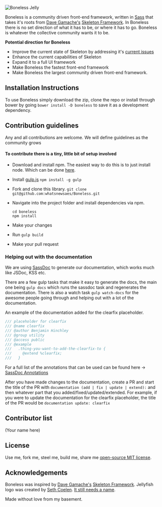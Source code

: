 ![Boneless Jelly](https://raw.githubusercontent.com/whatsnewsaes/Boneless/master/images/Jelly.png)

Boneless is a community driven front-end framework, written in  [Sass](http://sass-lang.com/) that takes it's roots from [Dave Gamache's](https://twitter.com/dhg) [Skeleton Framework](https://github.com/dhg/Skeleton). In Boneless there is no set direction of what it has to be, or where it has to go. Boneless is whatever the collective community wants it to be.

**Potential direction for Boneless**
 * Improve the current state of Skeleton by addressing it's [current issues](https://github.com/dhg/Skeleton/issues)
 * Enhance the current capabilities of Skeleton
 * Expand it to a full UI framework
 * Make Boneless the fastest front-end framework
 * Make Boneless the largest community driven front-end framework.

## Installation Instructions
To use Boneless simply download the zip, clone the repo or install through bower by going `bower install -D boneless` to save it as a development dependency.

## Contribution guidelines
Any and all contributions are welcome. We will define guidelines as the community grows

#### To contribute there is a tiny, little bit of setup involved

* Download and install npm. The easiest way to do this is to just install node. Which can be done [here](https://nodejs.org/download/).
* Install [gulp.js](http://gulpjs.com) `npm install -g gulp`

* Fork and clone this library. `git clone git@github.com:whatsnewsaes/Boneless.git`

* Navigate into the project folder and install dependencies via npm.

  ```shell
  cd boneless
  npm install
  ```

* Make your changes

* Run `gulp build`

* Make your pull request

### Helping out with the documentation
We are using [SassDoc](http://sassdoc.com/) to generate our documentation, which works much like JSDoc, KSS etc.

There are a few gulp tasks that make it easy to generate the docs, the main one being `gulp docs` which runs the sassdoc task and regenerates the documentation. There is also a watch task `gulp watch-docs` for the awesome people going through and helping out with a lot of the documentation.

An example of the documentation added for the clearfix placeholder.
```scss
/// placeholder for clearfix
/// @name clearfix
/// @author Benjamin Hinchley
/// @group utility
/// @access public
/// @example
///   .thing-you-want-to-add-the-clearfix-to {
///     @extend %clearfix;
///   }
```

For a full list of the annotations that can be used can be found here -> [SassDoc Annotations](http://sassdoc.com/annotations/)

After you have made changes to the documentation, create a PR and start the title of the PR with `documentation (add | fix | update | extend):` and then whatever part that you added/fixed/updated/extended. For example, if you were to update the documentation for the clearfix placeholder, the title of the PR would be `documentation update: clearfix`

## Contributor list
(Your name here)

## License
Use me, fork me, steel me, build me, share me [open-source MIT license](http://opensource.org/licenses/mit-license.php).

## Acknowledgements
Boneless was inspired by [Dave Gamache's](https://twitter.com/dhg) [Skeleton Framework](https://github.com/dhg/Skeleton). Jellyfish logo was created by [Seth Coelen](http://www.twitter.com/whatsnewsaes). [It still needs a name](https://github.com/whatsnewsaes/Boneless/issues/1).

Made without love from my basement.
